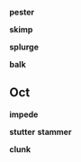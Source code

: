
**pester**

**skimp**  

**splurge** 

**balk**

## Oct 

**impede**  

**stutter**
**stammer**  

**clunk** 


